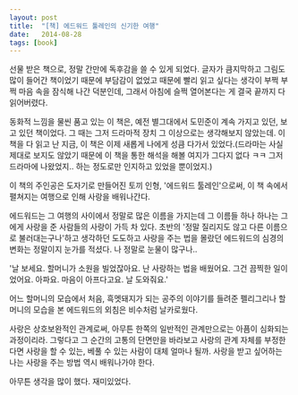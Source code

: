 ```yaml
---
layout: post
title:  "[책] 에드워드 툴레인의 신기한 여행"
date:   2014-08-28
tags: [book]
---
```


  선물 받은 책으로, 정말 간만에 독후감을 쓸 수 있게 되었다. 글자가 큼지막하고 그림도 많이 들어간 책이었기 때문에 부담감이 없었고 때문에 빨리 읽고 싶다는 생각이 부쩍 부쩍 마음 속을 잠식해 나간 덕분인데, 그래서 아침에 슬쩍 열어본다는 게 결국 끝까지 다 읽어버렸다. 

  동화적 느낌을 물씬 품고 있는 이 책은, 예전 별그대에서 도민준이 계속 가지고 있던, 보고 있던 책이었다. 그 때는 그저 드라마적 장치 그 이상으로는 생각해보지 않았는데. 이 책을 다 읽고 난 지금, 이 책은 이제 새롭게 나에게 성큼 다가서 있었다.(드라마는 사실 제대로 보지도 않았기 때문에 이 책을 통한 해석을 해볼 여지가 그다지 없다 ㅋㅋ 그저 드라마에 나왔었지.. 하는 정도로만 인지하고 있었을 뿐이었지.) 

  이 책의 주인공은 도자기로 만들어진 토끼 인형, '에드워드 툴레인'으로써, 이 책 속에서 펼쳐지는 여행으로 인해 사랑을 배워나간다. 

  에드워드는 그 여행의 사이에서 정말로 많은 이름을 가지는데 그 이름들 하나 하나는 그에게 사랑을 준 사람들의 사랑이 가득 차 있다. 초반의 '정말 질리지도 않고 다른 이름으로 불러대는구나'하고 생각하던 도도하고 사랑을 주는 법을 몰랐던 에드워드의 심경의 변화는 정말이지 눈가를 적셨다. 나 정말로 눈물이 많구나.. 

  '날 보세요. 할머니가 소원을 빌었잖아요. 난 사랑하는 법을 배웠어요. 그건 끔찍한 일이었어요. 아파요. 마음이 아프다고요. 날 도와줘요.' 

  어느 할머니의 모습에서 처음, 흑멧돼지가 되는 공주의 이야기를 들려준 펠리그리나 할머니의 모습을 본 에드워드의 외침은 비수처럼 날카로웠다. 

  사랑은 상호보완적인 관계로써, 아무튼 한쪽의 일반적인 관계만으로는 아픔이 심화되는 과정이리라. 그렇다고 그 순간의 고통의 단면만을 바라보고 사랑의 관계 자체를 부정한다면 사랑을 할 수 있는, 베풀 수 있는 사람이 대체 얼마나 될까. 사랑을 받고 싶어하는 나는 사랑을 주는 방법 역시 배워나가야 한다. 

  아무튼 생각을 많이 했다. 재미있었다.